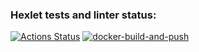 ### Hexlet tests and linter status:
[![Actions Status](https://github.com/LilDrugHill/devops-for-programmers-project-74/workflows/hexlet-check/badge.svg)](https://github.com/LilDrugHill/devops-for-programmers-project-74/actions)
[![docker-build-and-push](https://github.com/LilDrugHill/devops-for-programmers-project-74/actions/workflows/push.yml/badge.svg)](https://github.com/LilDrugHill/devops-for-programmers-project-74/actions/workflows/push.yml)

